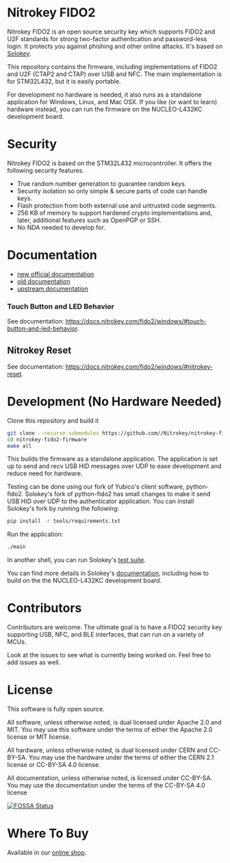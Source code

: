 # Nitrokey FIDO2

Nitrokey FIDO2 is an open source security key which supports FIDO2 and U2F standards for strong two-factor authentication and password-less login. It protects you against phishing and other online attacks. It's based on [Solokey](https://github.com/solokeys/solo).

This repository contains the firmware, including implementations of FIDO2 and U2F (CTAP2 and CTAP) over USB and NFC. The main implementation is for STM32L432, but it is easily portable.

For development no hardware is needed, it also runs as a standalone application for Windows, Linux, and Mac OSX. If you like (or want to learn) hardware instead, you can run the firmware on the NUCLEO-L432KC development board.


# Security

Nitrokey FIDO2 is based on the STM32L432 microcontroller. It offers the following security features.

- True random number generation to guarantee random keys.
- Security isolation so only simple & secure parts of code can handle keys.
- Flash protection from both external use and untrusted code segments.
- 256 KB of memory to support hardened crypto implementations and, later, additional features such as OpenPGP or SSH.
- No NDA needed to develop for.


# Documentation

- [new official documentation](https://docs.nitrokey.com/fido2/)
- [old documentation](https://www.nitrokey.com/documentation/installation)
- [upstream documentation](https://docs.solokeys.io/solo/)



### Touch Button and LED Behavior

See documentation: https://docs.nitrokey.com/fido2/windows/#touch-button-and-led-behavior.

## Nitrokey Reset
See documentation: https://docs.nitrokey.com/fido2/windows/#nitrokey-reset.

# Development (No Hardware Needed)

Clone this repository and build it

```bash
git clone --recurse-submodules https://github.com//Nitrokey/nitrokey-fido2-firmware
cd nitrokey-fido2-firmware
make all
```

This builds the firmware as a standalone application. The application is set up to send and recv USB HID messages over UDP to ease development and reduce need for hardware.

Testing can be done using our fork of Yubico's client software, python-fido2. Solokey's fork of python-fido2 has small changes to make it send USB HID over UDP to the authenticator application. You can install Solokey's fork by running the following:

```bash
pip install -r tools/requirements.txt
```

Run the application:
```bash
./main
```

In another shell, you can run Solokey's [test suite](https://github.com/solokeys/fido2-tests).

You can find more details in Solokey's [documentation](https://docs.solokeys.io/solo/), including how to build on the the NUCLEO-L432KC development board.


# Contributors

Contributors are welcome. The ultimate goal is to have a FIDO2 security key supporting USB, NFC, and BLE interfaces, that can run on a variety of MCUs.

Look at the issues to see what is currently being worked on. Feel free to add issues as well.


# License

This software is fully open source.

All software, unless otherwise noted, is dual licensed under Apache 2.0 and MIT.
You may use this software under the terms of either the Apache 2.0 license or MIT license.

All hardware, unless otherwise noted, is dual licensed under CERN and CC-BY-SA.
You may use the hardware under the terms of either the CERN 2.1 license or CC-BY-SA 4.0 license.

All documentation, unless otherwise noted, is licensed under CC-BY-SA.
You may use the documentation under the terms of the CC-BY-SA 4.0 license


[![FOSSA Status](https://app.fossa.com/api/projects/git%2Bgithub.com%2FNitrokey%2Fnitrokey-fido2-firmware.svg?type=large)](https://app.fossa.com/projects/git%2Bgithub.com%2FNitrokey%2Fnitrokey-fido2-firmware?ref=badge_large)

# Where To Buy

Available in our [online shop](https://shop.nitrokey.com/shop/product/nitrokey-fido2-55).
